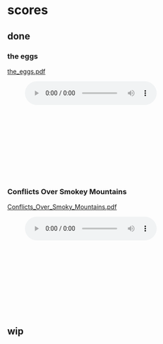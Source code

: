 # scores

## done

### the eggs
[the_eggs.pdf](https://potatowagon.github.io/scores/done/the_eggs.pdf)

<figure>
    <audio
        controls
        src="https://potatowagon.github.io/scores/done/the_eggs.mp3">
            Your browser does not support the
            <code>audio</code> element.
    </audio>
</figure>

<object data="https://potatowagon.github.io/scores/done/the_eggs.pdf" type="application/pdf" width="1000px" height="1000px">
    <embed src="https://potatowagon.github.io/scores/done/the_eggs.pdf">
    </embed>
</object>

### Conflicts Over Smokey Mountains
[Conflicts_Over_Smoky_Mountains.pdf](https://potatowagon.github.io/scores/done/Conflicts_Over_Smoky_Mountains.pdf)

<figure>
    <audio
        controls
        src="https://potatowagon.github.io/scores/done/Conflicts_Over_Smoky_Mountains.mp3">
            Your browser does not support the
            <code>audio</code> element.
    </audio>
</figure>

<object data="https://potatowagon.github.io/scores/done/Conflicts_Over_Smoky_Mountains.pdf" type="application/pdf" width="1000px" height="1000px">
    <embed src="https://potatowagon.github.io/scores/done/Conflicts_Over_Smoky_Mountains.pdf">
    </embed>
</object>


## wip